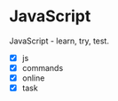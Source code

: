 # JavaScript
JavaScript - learn, try, test.

   * [x] js
   * [x] commands
   * [x] online
   * [x] task
